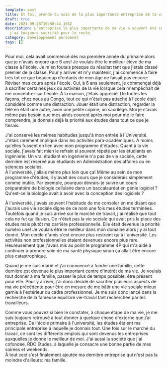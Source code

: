```yaml
---
template: post
title: Et toi, prends-tu soin de la plus importante entreprise de ta vie ?
draft: true
date: 2021-09-28T10:58:44.156Z
description: L'entreprise la plus importante de ma vie a souvent été celle que
  j'ai toujours sacrifié pour le reste.
category: Développement personnel
tags: []
---
```

Pour moi, cela avait commencé dès ma première année du primaire alors que je n'avais encore que 6 ans! Je voulais être le meilleur élève de ma classe à l'école. Je m'en foutais presque du résultat tant que j'étais classé premier de la classe. Pour y arriver et m'y maintenir, j'ai commencé à faire très tot ce que beaucoup d'enfants de mon âge ne faisait pas encore: Réviser mes cours après l'école. Oui, à 6 ans seulement, je commençai déjà à sacrifier certaines jeux ou activités de la vie lorsque cela m'empêchait de me concentrer sur l'école. À la maison, j'étais apprécié. De toutes les façons, chez nous au Congo, tout ce qui n'était pas attaché à l'école était considéré comme une distraction. Jouer était une distraction, regarder la télé en était une autre, avoir une petite copine, un sacrilège. Moi je n'avais même pas besoin que mes ainés courent après moi pour me le faire comprendre, je donnais déjà la priorité aux études dans tout ce que je faisais.

J'ai conservé les mêmes habitudes jusqu'à mon entrée à l'Université. J'étais rarement impliqué dans les activités para-académiques. À moins qu'elles fussent en lien avec mon programme d'études. Quant à la vie sociale, j'avais fait mien le refrain si souvent répété par les étudiants en ingénierie: Un vrai étudiant en ingénierie n'a pas de vie sociale, cette dernière est réservé aux étudiants en Administration des affaires ou en sciences sociales.\
À l'université, j'allais même plus loin que ça! Même au sein de mon programme d'études, il y'avait des cours que je considérais simplement comme inutile. Par exemple, pourquoi devrais-je suivre un cours préparatoire de biologie cellulaire dans un baccalauréat en génie logiciel ? Qu'est-ce la biologie avait à avoir avec la conception des logiciels ?

À l'université, j'avais souvent l'habitude de me consoler en me disant que j'aurais une vie sociale digne de ce nom une fois mes études terminées. Toutefois quand je suis arrivé sur le marché de travail, j'ai réalisé que tout cela ne fut qu'illusion. Ce n'était pas la vie sociale qui avait pris la place des études mais plutôt ma carrière professionnelle. Elle était devenue la priorité numéro une! Je voulais être le meilleur dans mon domaine alors j'y ai tout donné. Mon cercle d'amis s'est encore plus restreint qu'à l'université. Les activités non professionnelles étaient devenues encore plus rare. Heureusement que j'avais mis au point le programme 4P qui m'a aidé à continuer à prendre soin de ma santé physique sinon ça allait être encore plus catastrophique.

Quand je me suis marié et j'ai commencé à fonder une famille, cette dernière est devenue le plus important centre d'intérêt de ma vie. Je voulais tout donner à ma famille, passer le plus de temps possible, être présent pour elle. Pour y arriver, j'ai donc décidé de sacrifier plusieurs aspects de ma vie précédente pour être en mesure de me bâtir une vie sociale mieux garnie à l'extérieur du cadre professionnel. Je me suis donc lancé dans la recherche de la fameuse équilibre vie-travail tant recherchée par les travailleurs.

Comme vous pouvez si bien le constater, à chaque étape de ma vie, je me suis toujours retrouvé à tout donner à quelque chose d'externe que j'ai entreprise. De l'école primaire à l'université, les études étaient ma principale entreprise à laquelle je donnais tout. Une fois sur le marché du travail, ce sont les différents emplois qui sont devenus les entreprises auxquelles je donne le meilleur de moi. J'ai aussi la société que j'ai cofondée, RDC Études, à laquelle je consacre une bonne partie de mes soirées et weekends.\
À tout ceci s'est finalement ajoutée ma dernière entreprise qui n'est pas la moindre d'ailleurs: ma famille.